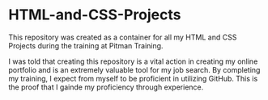 # HTML-and-CSS-Projects
This repository was created as a container for all my HTML and CSS Projects during the training at Pitman Training.

I was told that creating this repository is a vital action in creating my online portfolio and is an extremely valuable tool for my job search. By completing my training, I expect from myself to be proficient in utilizing GitHub. This is the proof that I gainde my  proficiency through experience.